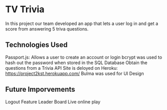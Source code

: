 # TV Trivia

In this project our team developed an app that lets a user log in and get a score from answering 5 triva questions. 

## Technologies Used

Passport.js: Allows a user to create an account or login
bcrypt was used to hash out the password when stored in the SQL Database
Obtain the questions from a Trivia API
Site is deloyed on Heroku: https://project2kst.herokuapp.com/
Bulma was used for UI Design

## Future Imporvements

Logout Feature
Leader Board
Live online play
